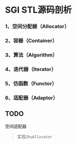 # SGI STL源码剖析


### 1、空间分配器（Allocator）

### 2、容器（Container）

### 3、算法（Algorithm）

### 4、迭代器（Iterator）

### 5、仿函数（Functor）

### 6、适配器（Adaptor）

## TODO
空间适配器
> 实现`ZhuAllocator`
> `